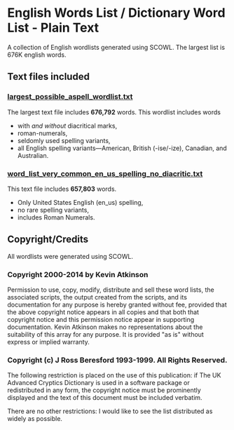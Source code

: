 # English Words List / Dictionary Word List - Plain Text

A collection of English wordlists generated using SCOWL. The largest list is 676K english words.

## Text files included

### [largest_possible_aspell_wordlist.txt](https://github.com/nlile/dictionary-word-list/blob/master/largest_possible_aspell_wordlist.txt)

The largest text file includes **676,792** words. This wordlist includes words 
- with *and without* diacritical marks, 
- roman-numerals, 
- seldomly used spelling variants, 
- all English spelling variants—American, British (-ise/-ize), Canadian, and Australian.

### [word_list_very_common_en_us_spelling_no_diacritic.txt](https://github.com/nlile/dictionary-word-list/blob/master/word_list_very_common_en_us_spelling_no_diacritic.txt)

This text file includes **657,803** words.

- Only United States English (en_us) spelling, 
- no rare spelling variants,
- includes Roman Numerals.

## Copyright/Credits

All wordlists were generated using SCOWL. 

### Copyright 2000-2014 by Kevin Atkinson

  Permission to use, copy, modify, distribute and sell these word
  lists, the associated scripts, the output created from the scripts,
  and its documentation for any purpose is hereby granted without fee,
  provided that the above copyright notice appears in all copies and
  that both that copyright notice and this permission notice appear in
  supporting documentation. Kevin Atkinson makes no representations
  about the suitability of this array for any purpose. It is provided
  "as is" without express or implied warranty.

### Copyright (c) J Ross Beresford 1993-1999. All Rights Reserved.

  The following restriction is placed on the use of this publication:
  if The UK Advanced Cryptics Dictionary is used in a software package
  or redistributed in any form, the copyright notice must be
  prominently displayed and the text of this document must be included
  verbatim.

  There are no other restrictions: I would like to see the list
  distributed as widely as possible.
